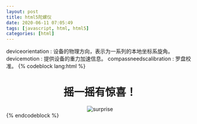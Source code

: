 ```yaml
---
layout: post
title: html5陀螺仪
date: 2020-06-11 07:05:49
tags: [javascript, html, html5]
categories: [html]
---
```


deviceorientation : 设备的物理方向，表示为一系列的本地坐标系旋角。
devicemotion : 提供设备的重力加速信息。
compassneedscalibration : 罗盘校准。
{% codeblock lang:html %}

<!DOCTYPE html>
<html lang="en">
<head>
    <meta charset="UTF-8">
    <meta name="viewport" content="width=device-width, initial-scale=1.0">
    <title>html5陀螺仪</title>
    <link rel="stylesheet" href="http://at.alicdn.com/t/font_1872916_9bxpvrr3gw.css">
    <script src="https://cdn.bootcdn.net/ajax/libs/jquery/3.5.1/jquery.min.js"></script>
</head>
<body>
    <h1 style="text-align: center;">摇一摇有惊喜！</h1>
    <div align = "center">
        <img src="https://pigbro.online:9608/images/surprise/1.jpg" alt="surprise"> 
    </div>
    <script>
        //获取手机屏幕宽度
        var deviceWidth = document.documentElement.clientWidth;
        var speed = 30;
        var picture = 1;
        var x=y=z=lastx=lasty=lastz=0;
        $('img').width(deviceWidth*0.9);
        var flag = true;
        if (window.DeviceOrientationEvent) {
            window.addEventListener('deviceorientation', (event) => {
                var x = event.beta;
                var y = event.gamma;
                var z = event.alpha;
                if((Math.abs(x-lastx)>speed || Math.abs(y-lasty)>speed || Math.abs(z-lastz)>speed) && flag){
                    if(++picture > 7){
                        picture = 1;
                    }
                    $('img').attr('src','https://pigbro.online:9608/images/surprise/'+picture+'.jpg');
                    flag = false;
                }
                lastx = x;
                lasty = y;
                lastz = z;
            });
            wi
        }
        $('img').on('load', function() {
            setTimeout(function(){
                flag = true;
            },1000);
        });
    </script>
</body>
</html>
{% endcodeblock %}
